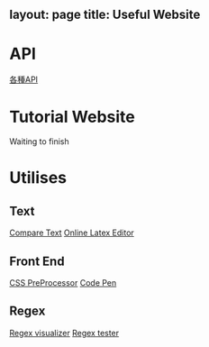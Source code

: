 layout: page
title: Useful Website
---

# API
[各種API](http://devdocs.io)


# Tutorial Website

Waiting to finish

# Utilises

## Text
[Compare Text](http://text-compare.com)
[Online Latex Editor](https://www.codecogs.com/latex/eqneditor.php)

## Front End
[CSS PreProcessor](https://csspre.com/compile/)
[Code Pen](http://codepen.io)

## Regex
[Regex visualizer](http://regexr.com)
[Regex tester](http://regexper.com)